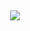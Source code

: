 
<div align="center">

##
<img src="https://i.pinimg.com/564x/aa/f6/18/aaf618a69563b74705b73b7b8f5e1ab9.jpg">

##
</div>



<!---
Imnaseli/Imnaseli is a ✨ special ✨ repository because its `README.md` (this file) appears on your GitHub profile.
You can click the Preview link to take a look at your changes.
--->
